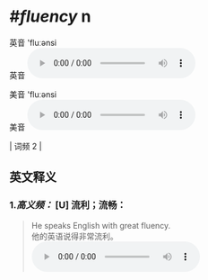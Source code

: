 # ***\#fluency*** n
英音 'fluːənsi  
英音
<audio src="./media/fluency-B.aac" controls="controls"></audio>

美音 'fluːənsi  
美音
<audio src="./media/fluency.aac" controls="controls"></audio>



| 词频 2 |  

英文释义
---
### 1.*高义频：* **[U] 流利；流畅：**  

 > He speaks English with great fluency.  
 > 他的英语说得非常流利。    
<audio src="./media/fluency-1.aac" controls="controls"></audio>



